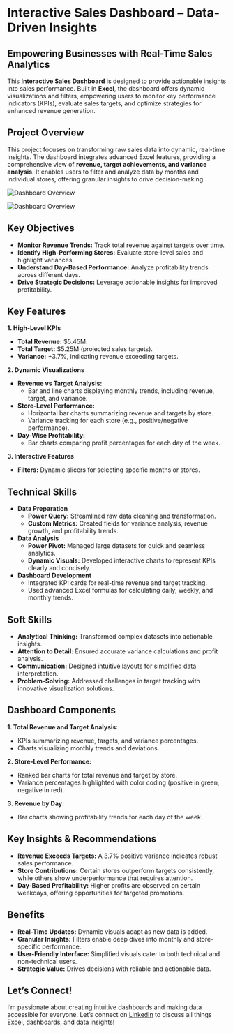 # Interactive Sales Dashboard – Data-Driven Insights

## Empowering Businesses with Real-Time Sales Analytics
This **Interactive Sales Dashboard** is designed to provide actionable insights into sales performance. Built in **Excel**, the dashboard offers dynamic visualizations and filters, empowering users to monitor key performance indicators (KPIs), evaluate sales targets, and optimize strategies for enhanced revenue generation.

## Project Overview
This project focuses on transforming raw sales data into dynamic, real-time insights. The dashboard integrates advanced Excel features, providing a comprehensive view of **revenue, target achievements, and variance analysis**. It enables users to filter and analyze data by months and individual stores, offering granular insights to drive decision-making.

![Dashboard Overview](https://github.com/user-attachments/assets/cac08512-006a-4bfc-917a-7c15b7a6c76f)

![Dashboard Overview](https://github.com/user-attachments/assets/2da55ae2-cd74-4400-a70d-36fbece1af73)

## Key Objectives
- **Monitor Revenue Trends:** Track total revenue against targets over time.
- **Identify High-Performing Stores:** Evaluate store-level sales and highlight variances.
- **Understand Day-Based Performance:** Analyze profitability trends across different days.
- **Drive Strategic Decisions:** Leverage actionable insights for improved profitability.

## Key Features
**1. High-Level KPIs**
- **Total Revenue:** $5.45M.
- **Total Target:** $5.25M (projected sales targets).
- **Variance:** +3.7%, indicating revenue exceeding targets.

**2. Dynamic Visualizations**
- **Revenue vs Target Analysis:**
  - Bar and line charts displaying monthly trends, including revenue, target, and variance.
- **Store-Level Performance:**
  - Horizontal bar charts summarizing revenue and targets by store.
  - Variance tracking for each store (e.g., positive/negative performance).
- **Day-Wise Profitability:**
  - Bar charts comparing profit percentages for each day of the week.

**3. Interactive Features**
- **Filters:** Dynamic slicers for selecting specific months or stores.

## Technical Skills
- **Data Preparation**
  - **Power Query:** Streamlined raw data cleaning and transformation.
  - **Custom Metrics:** Created fields for variance analysis, revenue growth, and profitability trends.
- **Data Analysis**
  - **Power Pivot:** Managed large datasets for quick and seamless analytics.
  - **Dynamic Visuals:** Developed interactive charts to represent KPIs clearly and concisely.
- **Dashboard Development**
  - Integrated KPI cards for real-time revenue and target tracking.
  - Used advanced Excel formulas for calculating daily, weekly, and monthly trends.

## Soft Skills
- **Analytical Thinking:** Transformed complex datasets into actionable insights.
- **Attention to Detail:** Ensured accurate variance calculations and profit analysis.
- **Communication:** Designed intuitive layouts for simplified data interpretation.
- **Problem-Solving:** Addressed challenges in target tracking with innovative visualization solutions.

## Dashboard Components
**1. Total Revenue and Target Analysis:**
- KPIs summarizing revenue, targets, and variance percentages.
- Charts visualizing monthly trends and deviations.

**2. Store-Level Performance:**
- Ranked bar charts for total revenue and target by store.
- Variance percentages highlighted with color coding (positive in green, negative in red).

**3. Revenue by Day:**
- Bar charts showing profitability trends for each day of the week.

## Key Insights & Recommendations
- **Revenue Exceeds Targets:** A 3.7% positive variance indicates robust sales performance.
- **Store Contributions:** Certain stores outperform targets consistently, while others show underperformance that requires attention.
- **Day-Based Profitability:** Higher profits are observed on certain weekdays, offering opportunities for targeted promotions.

## Benefits
- **Real-Time Updates:** Dynamic visuals adapt as new data is added.
- **Granular Insights:** Filters enable deep dives into monthly and store-specific performance.
- **User-Friendly Interface:** Simplified visuals cater to both technical and non-technical users.
- **Strategic Value:** Drives decisions with reliable and actionable data.

## Let’s Connect!
I’m passionate about creating intuitive dashboards and making data accessible for everyone. Let’s connect on [LinkedIn](https://www.linkedin.com/in/pooja-pawar-92086217a) to discuss all things Excel, dashboards, and data insights!
